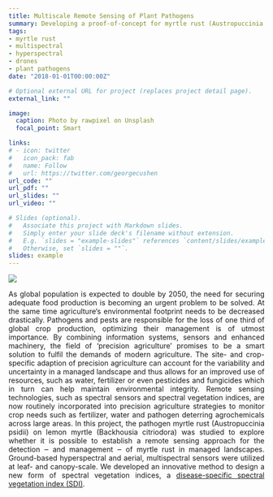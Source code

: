 ```yaml
---
title: Multiscale Remote Sensing of Plant Pathogens 
summary: Developing a proof-of-concept for myrtle rust (Austropuccinia psidii) detection withing the scope of my PhD thesis.
tags:
- myrtle rust
- multispectral
- hyperspectral
- drones
- plant pathogens
date: "2018-01-01T00:00:00Z"

# Optional external URL for project (replaces project detail page).
external_link: ""

image:
  caption: Photo by rawpixel on Unsplash
  focal_point: Smart

links:
# - icon: twitter
#   icon_pack: fab
#   name: Follow
#   url: https://twitter.com/georgecushen
url_code: ""
url_pdf: ""
url_slides: ""
url_video: ""

# Slides (optional).
#   Associate this project with Markdown slides.
#   Simply enter your slide deck's filename without extension.
#   E.g. `slides = "example-slides"` references `content/slides/example-slides.md`.
#   Otherwise, set `slides = ""`.
slides: example
---
```


![](/project/phd_files/spectra.PNG)

<div style = "text-align: justify">

As global population is expected to double by 2050, the need for securing adequate food production is becoming an urgent problem to be solved. At the same time agriculture‘s environmental footprint needs to be decreased drastically. Pathogens and pests are responsible for the loss of one third of global crop production, optimizing their management is of utmost importance. By combining information systems, sensors and enhanced machinery, the field of ‘precision agriculture’ promises to be a smart solution to fulfil the demands of modern agriculture. The site- and crop-specific adaption of precision agriculture can account for the variability and uncertainty in a managed landscape and thus allows for an improved use of resources, such as water, fertilizer or even pesticides and fungicides which in turn can help maintain environmental integrity. Remote sensing technologies, such as spectral sensors and spectral vegetation indices, are now routinely incorporated into precision agriculture strategies to monitor crop needs such as fertilizer, water and pathogen deterring agrochemicals across large areas.
In this project, the pathogen myrtle rust (Austropuccinia psidii) on lemon myrtle (Backhousia citriodora) was studied to explore whether it is possible to establish a remote sensing approach for the detection ‒ and management ‒ of myrtle rust in managed landscapes. Ground-based hyperspectral and aerial, multispectral sensors were utilized at leaf- and canopy-scale. We developed an innovative method to design a new form of spectral vegetation indices, a 
<a href="https://doi.org/10.1111/ppa.12996">disease-specific spectral vegetation index (SDI)</a>.
</div>
